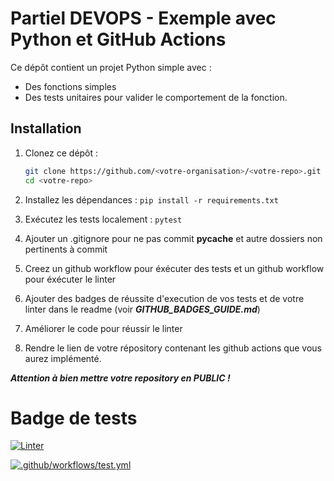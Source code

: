 # Partiel DEVOPS - Exemple avec Python et GitHub Actions

Ce dépôt contient un projet Python simple avec :

- Des fonctions simples
- Des tests unitaires pour valider le comportement de la fonction.

## Installation

1. Clonez ce dépôt :
   ```bash
   git clone https://github.com/<votre-organisation>/<votre-repo>.git
   cd <votre-repo>

2. Installez les dépendances :
```pip install -r requirements.txt```

3. Exécutez les tests localement :
```pytest```

4. Ajouter un .gitignore pour ne pas commit __pycache__ et autre dossiers non pertinents à commit 

4. Creez un github workflow pour éxécuter des tests et  un github workflow pour éxécuter le linter 

5. Ajouter des badges de réussite d'execution de vos tests et de votre linter dans le readme (voir ***GITHUB_BADGES_GUIDE.md***)

6. Améliorer le code pour réussir le linter

7. Rendre le lien de votre répository contenant les github actions que vous aurez implémenté. 

***Attention à bien mettre votre repository en PUBLIC !***

# Badge de tests

[![Linter](https://github.com/GwendolineMenuge/PARTIEL_3INFO_DEVOPS/actions/workflows/linter.yml/badge.svg)](https://github.com/GwendolineMenuge/PARTIEL_3INFO_DEVOPS/actions/workflows/linter.yml)

[![.github/workflows/test.yml](https://github.com/GwendolineMenuge/PARTIEL_3INFO_DEVOPS/actions/workflows/test.yml/badge.svg)](https://github.com/GwendolineMenuge/PARTIEL_3INFO_DEVOPS/actions/workflows/test.yml)